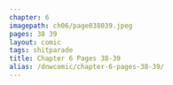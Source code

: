 ```yaml
---
chapter: 6
imagepath: ch06/page038039.jpeg
pages: 38 39
layout: comic
tags: shitparade
title: Chapter 6 Pages 38-39
alias: /dnwcomic/chapter-6-pages-38-39/
---
```

